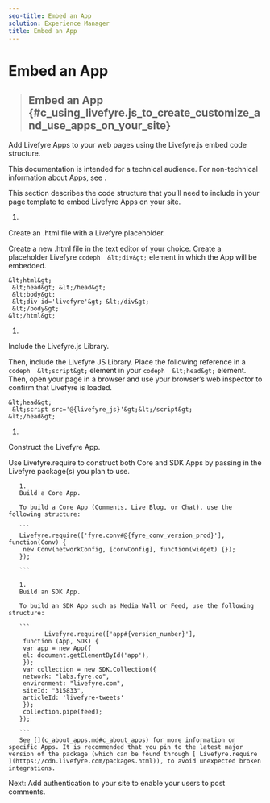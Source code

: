 ```yaml
---
seo-title: Embed an App
solution: Experience Manager
title: Embed an App
---
```


# Embed an App


>## Embed an App {#c_using_livefyre.js_to_create_customize_and_use_apps_on_your_site}

Add Livefyre Apps to your web pages using the Livefyre.js embed code structure.

This documentation is intended for a technical audience. For non-technical information about Apps, see [](c_about_apps.md#c_about_apps).

This section describes the code structure that you’ll need to include in your page template to embed Livefyre Apps on your site.

   1.
   Create an .html file with a Livefyre placeholder.
   
   Create a new .html file in the text editor of your choice. Create a placeholder Livefyre `codeph  &lt;div&gt;` element in which the App will be embedded.
   
   ```
   &lt;html&gt; 
    &lt;head&gt; &lt;/head&gt; 
    &lt;body&gt; 
    &lt;div id='livefyre'&gt; &lt;/div&gt; 
    &lt;/body&gt; 
   &lt;/html&gt;
   ```
   
   1.
   Include the Livefyre.js Library.
   
   Then, include the Livefyre JS Library. Place the following reference in a `codeph  &lt;script&gt;` element in your `codeph  &lt;head&gt;` element. Then, open your page in a browser and use your browser’s web inspector to confirm that Livefyre is loaded.
   
   ```
   &lt;head&gt; 
    &lt;script src='@{livefyre_js}'&gt;&lt;/script&gt; 
   &lt;/head&gt; 
   
   ```
   
   1.
   Construct the Livefyre App.
   
   Use Livefyre.require to construct both Core and SDK Apps by passing in the Livefyre package(s) you plan to use.
   
       1.
       Build a Core App.
       
       To build a Core App (Comments, Live Blog, or Chat), use the following structure:
       
       ```
       Livefyre.require(['fyre.conv#@{fyre_conv_version_prod}'], function(Conv) { 
        new Conv(networkConfig, [convConfig], function(widget) {}); 
       }); 
       
       ```
       
       1.
       Build an SDK App.
       
       To build an SDK App such as Media Wall or Feed, use the following structure:
       
       ```
              Livefyre.require(['app#{version_number}'], 
        function (App, SDK) { 
        var app = new App({ 
        el: document.getElementById('app'), 
        }); 
        var collection = new SDK.Collection({ 
        network: "labs.fyre.co", 
        environment: "livefyre.com", 
        siteId: "315833", 
        articleId: 'livefyre-tweets' 
        }); 
        collection.pipe(feed); 
       }); 
       
       ```
       See [](c_about_apps.md#c_about_apps) for more information on specific Apps. It is recommended that you pin to the latest major version of the package (which can be found through [ Livefyre.require ](https://cdn.livefyre.com/packages.html)), to avoid unexpected broken integrations.
       
       
   
Next: Add authentication to your site to enable your users to post comments.

